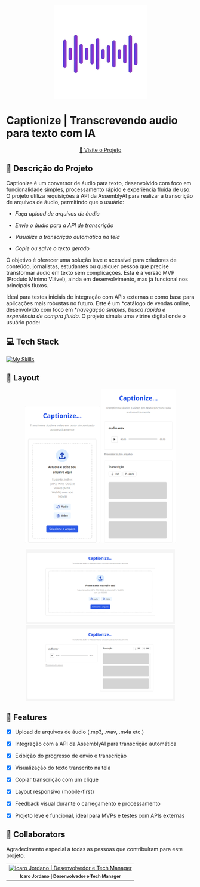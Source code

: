 
<p align="center">
  <img width='251px' src="./public/logo.png" alt="Project Name">
</p>

# Captionize | Transcrevendo audio para texto com IA
<p align="center">
     <a target='_blanc' href="https://icarojordano.github.io/captionize/">📱 Visite o Projeto</a>
</p>

## 📝 Descrição do Projeto
Captionize é um conversor de áudio para texto, desenvolvido com foco em funcionalidade simples, processamento rápido e experiência fluida de uso. O projeto utiliza requisições à API da AssemblyAI para realizar a transcrição de arquivos de áudio, permitindo que o usuário:

- *Faça upload de arquivos de áudio*

- *Envie o áudio para a API de transcrição*
- *Visualize a transcrição automática na tela*
- *Copie ou salve o texto gerado*

O objetivo é oferecer uma solução leve e acessível para criadores de conteúdo, jornalistas, estudantes ou qualquer pessoa que precise transformar áudio em texto sem complicações. Esta é a versão MVP (Produto Mínimo Viável), ainda em desenvolvimento, mas já funcional nos principais fluxos.

Ideal para testes iniciais de integração com APIs externas e como base para aplicações mais robustas no futuro.
Este é um *catálogo de vendas online, desenvolvido com foco em **navegação simples, busca rápida e experiência de compra fluida*. O projeto simula uma vitrine digital onde o usuário pode:


## 💻 Tech Stack

<!--- # "Verify icons availability here https://github.com/tandpfun/skill-icons" -->

[![My Skills](https://skillicons.dev/icons?i=ts,ai,git,github,vite,react,tailwind)](https://skillicons.dev)

<h2 id="layout">🎨 Layout</h2>

<p align="center" >
    <img src="./public/homeMobile.jpg" alt="Image Example" width="200px">
    <img src="./public/uploadMobile.jpg" alt="Image Example" width="200px">
    
</p>
<p align="center">
<img src="./public/homeDesktop.jpg" alt="Image Example" width="400px">
    <img src="./public/uploadDesktop.jpg" alt="Image Example" width="400px">
</p>

## 🧩 Features

 - [X] Upload de arquivos de áudio (.mp3, .wav, .m4a etc.)
 - [X] Integração com a API da AssemblyAI para transcrição automática
 - [X] Exibição do progresso de envio e transcrição
 - [X] Visualização do texto transcrito na tela
 - [X] Copiar transcrição com um clique
 - [X] Layout responsivo (mobile-first)
 - [X] Feedback visual durante o carregamento e processamento
 - [X] Projeto leve e funcional, ideal para MVPs e testes com APIs externas



<h2 id="colab">🤝 Collaborators</h2>

Agradecimento especial a todas as pessoas que contribuíram para este projeto.

<table>
  <tr>
    <td align="center">
      <a href="#">
        <img src="https://media-for2-2.cdn.whatsapp.net/v/t61.24694-24/491841607_3503097503159650_3346964276446354704_n.jpg?ccb=11-4&oh=01_Q5Aa1gHV2jJKtgyNdWOh6ZYKgNQOhcXx8wh6-6gbUwnXsg3JgA&oe=683C59AD&_nc_sid=5e03e0&_nc_cat=109" width="100px;" alt="Icaro Jordano | Desenvolvedor e Tech Manager"/><br>
        <sub>
          <b>Icaro Jordano | Desenvolvedor 
            e Tech Manager</b>
        </sub>
      </a>
    </td>
    
  </tr>
</table>
